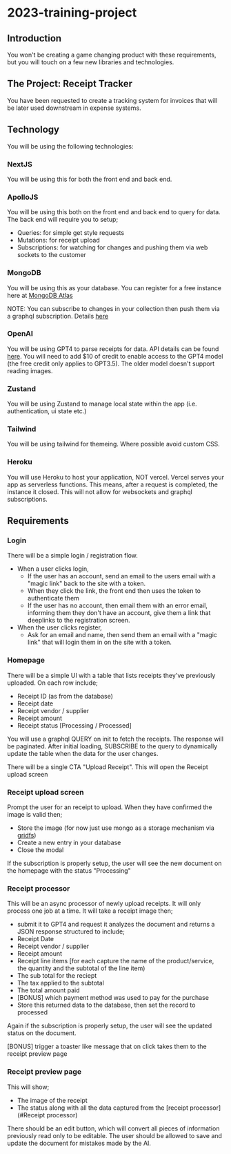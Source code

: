 # 2023-training-project

## Introduction

You won't be creating a game changing product with these requirements, but you will touch on a few new libraries and technologies.

## The Project: Receipt Tracker

You have been requested to create a tracking system for invoices that will be later used downstream in expense systems.

## Technology

You will be using the following technologies:

### NextJS
You will be using this for both the front end and back end.

### ApolloJS
You will be using this both on the front end and back end to query for data.
The back end will require you to setup;
- Queries: for simple get style requests
- Mutations: for receipt upload
- Subscriptions: for watching for changes and pushing them via web sockets to the customer

### MongoDB 
You will be using this as your database. You can register for a free instance here at [MongoDB Atlas](https://www.mongodb.com/cloud/atlas/lp/try4?utm_source=bing&utm_campaign=search_bs_pl_evergreen_atlas_core_prosp-brand_gic-null_emea-gb_ps-all_desktop_eng_lead&utm_term=mongodb%20atlas&utm_medium=cpc_paid_search&utm_ad=e&utm_ad_campaign_id=415204562&adgroup=1217159841720713&msclkid=149276a3da6f15aab53c1386c3a892ad)

NOTE: You can subscribe to changes in your collection then push them via a graphql subscription. Details [here](https://www.mongodb.com/docs/drivers/node/current/usage-examples/changeStream/)

### OpenAI
You will be using GPT4 to parse receipts for data. API details can be found [here](https://platform.openai.com/docs/models/gpt-4).
You will need to add $10 of credit to enable access to the GPT4 model (the free credit only applies to GPT3.5). The older model doesn't support reading images.

### Zustand
You will be using Zustand to manage local state within the app (i.e. authentication, ui state etc.)

### Tailwind
You will be using tailwind for themeing. Where possible avoid custom CSS.

### Heroku
You will use Heroku to host your application, NOT vercel.
Vercel serves your app as serverless functions. This means, after a request is completed, the instance it closed. This will not allow for websockets and graphql subscriptions.

## Requirements

### Login

There will be a simple login / registration flow.

- When a user clicks login,
  - If the user has an account, send an email to the users email with a "magic link" back to the site with a token.
  - When they click the link, the front end then uses the token to authenticate them
  - If the user has no account, then email them with an error email, informing them they don't have an account, give them a link that deeplinks to the registration screen.
- When the user clicks register,
  - Ask for an email and name, then send them an email with a "magic link" that will login them in on the site with a token.
 
### Homepage

There will be a simple UI with a table that lists receipts they've previously uploaded.
On each row include;
- Receipt ID (as from the database)
- Receipt date
- Receipt vendor / supplier
- Receipt amount
- Receipt status [Processing / Processed]

You will use a graphql QUERY on init to fetch the receipts.
The response will be paginated.
After initial loading, SUBSCRIBE to the query to dynamically update the table when the data for the user changes.

There will be a single CTA "Upload Receipt". This will open the Receipt upload screen

### Receipt upload screen

Prompt the user for an receipt to upload.
When they have confirmed the image is valid then;
- Store the image (for now just use mongo as a storage mechanism via [gridfs](https://www.mongodb.com/docs/manual/core/gridfs/))
- Create a new entry in your database
- Close the modal

If the subscription is properly setup, the user will see the new document on the homepage with the status "Processing"

### Receipt processor

This will be an async processor of newly upload receipts.
It will only process one job at a time.
It will take a receipt image then;
- submit it to GPT4 and request it analyzes the document and returns a JSON response structured to include;
 - Receipt Date
 - Receipt vendor / supplier
 - Receipt amount
 - Receipt line items [for each capture the name of the product/service, the quantity and the subtotal of the line item)
 - The sub total for the reciept
 - The tax applied to the subtotal
 - The total amount paid
 - [BONUS] which payment method was used to pay for the purchase
- Store this returned data to the database, then set the record to processed

Again if the subscription is properly setup, the user will see the updated status on the document.

[BONUS] trigger a toaster like message that on click takes them to the receipt preview page

### Receipt preview page

This will show;
- The image of the receipt
- The status along with all the data captured from the [receipt processor](#Receipt processor)

There should be an edit button, which will convert all pieces of information previously read only to be editable.
The user should be allowed to save and update the document for mistakes made by the AI.
